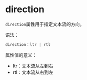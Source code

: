 direction
========

`direction`属性用于指定文本流的方向。

语法：

```c
direction：ltr | rtl
```

属性值的意义：

 - ltr：文本流从左到右
 - rtl：文本流从右到左

